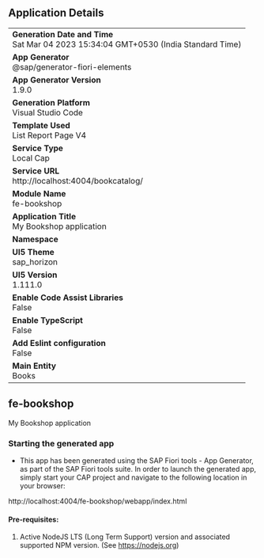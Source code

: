## Application Details
|               |
| ------------- |
|**Generation Date and Time**<br>Sat Mar 04 2023 15:34:04 GMT+0530 (India Standard Time)|
|**App Generator**<br>@sap/generator-fiori-elements|
|**App Generator Version**<br>1.9.0|
|**Generation Platform**<br>Visual Studio Code|
|**Template Used**<br>List Report Page V4|
|**Service Type**<br>Local Cap|
|**Service URL**<br>http://localhost:4004/bookcatalog/
|**Module Name**<br>fe-bookshop|
|**Application Title**<br>My Bookshop application|
|**Namespace**<br>|
|**UI5 Theme**<br>sap_horizon|
|**UI5 Version**<br>1.111.0|
|**Enable Code Assist Libraries**<br>False|
|**Enable TypeScript**<br>False|
|**Add Eslint configuration**<br>False|
|**Main Entity**<br>Books|

## fe-bookshop

My Bookshop application

### Starting the generated app

-   This app has been generated using the SAP Fiori tools - App Generator, as part of the SAP Fiori tools suite.  In order to launch the generated app, simply start your CAP project and navigate to the following location in your browser:

http://localhost:4004/fe-bookshop/webapp/index.html

#### Pre-requisites:

1. Active NodeJS LTS (Long Term Support) version and associated supported NPM version.  (See https://nodejs.org)


